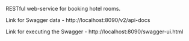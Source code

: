 RESTful web-service for booking hotel rooms.

Link for Swagger data - http://localhost:8090/v2/api-docs

Link for executing the Swagger - http://localhost:8090/swagger-ui.html